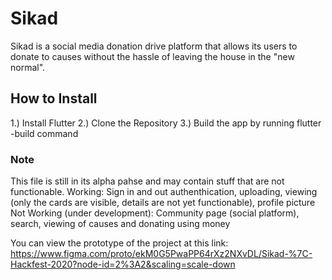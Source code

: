 # Sikad

Sikad is a social media donation drive platform that allows its users to donate to causes without the hassle of leaving the house in the "new normal".

## How to Install
1.) Install Flutter
2.) Clone the Repository
3.) Build the app by running flutter -build command

### Note
This file is still in its alpha pahse and may contain stuff that are not functionable.
Working: Sign in and out authenthication, uploading, viewing (only the cards are visible, details are not yet functionable), profile picture
Not Working (under development): Community page (social platform), search, viewing of causes and donating using money

You can view the prototype of the project at this link: https://www.figma.com/proto/ekM0G5PwaPP64rXz2NXvDL/Sikad-%7C-Hackfest-2020?node-id=2%3A2&scaling=scale-down

